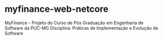 # myfinance-web-netcore
MyFinance - Projeto do Curso de Pós Graduação em Engenharia de Software da PUC-MG
Disciplina: Práticas de Implementação e Evolução de Software
